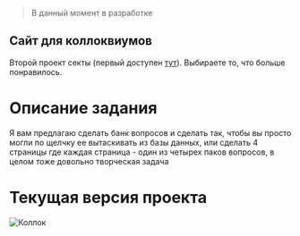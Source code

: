 > В данный момент в разработке
## Сайт для коллоквиумов
Второй проект секты (первый доступен [тут](https://github.com/websect-itmo/task1)). Выбираете то, что больше понравилось.

# Описание задания
Я вам предлагаю сделать банк вопросов и сделать так, чтобы вы просто могли по щелчку ее вытаскивать из базы данных, или сделать 4 страницы где каждая страница - один из четырех паков вопросов, в целом тоже довольно творческая задача

# Текущая версия проекта

![Коллок](https://user-images.githubusercontent.com/82240296/127651399-4fced90f-c4d7-46db-b86f-c72e12b89967.png)
